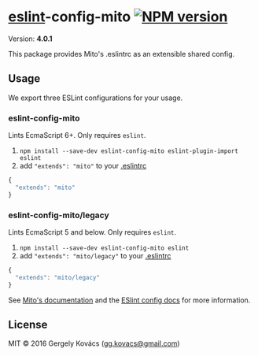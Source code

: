 # [eslint](http://eslint.org)-config-mito [![NPM version][npm-image]][npm-url]
Version: **4.0.1**

This package provides Mito's .eslintrc as an extensible shared config.

## Usage

We export three ESLint configurations for your usage.

### eslint-config-mito

Lints EcmaScript 6+. Only requires `eslint`.

1. `npm install --save-dev eslint-config-mito eslint-plugin-import eslint`
2. add `"extends": "mito"` to your [.eslintrc](http://eslint.org/docs/user-guide/configuring.html#configuration-file-formats)
```js
{
  "extends": "mito"
}
```

### eslint-config-mito/legacy

Lints EcmaScript 5 and below. Only requires `eslint`.

1. `npm install --save-dev eslint-config-mito eslint`
2. add `"extends": "mito/legacy"` to your [.eslintrc](http://eslint.org/docs/user-guide/configuring.html#configuration-file-formats)
```js
{
  "extends": "mito/legacy"
}
```

See [Mito's documentation](https://github.com/ggkovacs/eslint-config-mito/tree/master/docs) and
the [ESlint config docs](http://eslint.org/docs/user-guide/configuring#extending-configuration-files)
for more information.

## License
MIT © 2016 Gergely Kovács (gg.kovacs@gmail.com)

[npm-image]: https://badge.fury.io/js/eslint-config-mito.svg
[npm-url]: https://npmjs.org/package/eslint-config-mito
